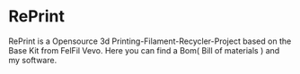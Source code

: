 # RePrint

RePrint is a Opensource 3d Printing-Filament-Recycler-Project based on the Base Kit from FelFil Vevo.
Here you can find a Bom( Bill of materials ) and my software.

